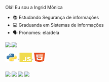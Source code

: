 Olá! Eu sou a Ingrid Mônica

- 📚 Estudando Segurança de informações
- 💻 Graduanda em Sistemas de informações
- 🗣️ Pronomes: ela/dela

<div>
  <a href="https://github.com/ingridmonica">
  <img align="center" height="170cm" src="https://github-readme-stats.vercel.app/api?username=ingridmonica&show_icons=true&theme=tokyonight&include_all_commits=true&count_private=true"/>
  <img align="center" height="170cm" src="https://github-readme-stats.PATH_1.vercel.app/api/top-langs/?username=ingridmonica&layout=compact&langs_count=16&theme=tokyonight"/>
</div>

<div style="display: inline_block"><br>
  <img align="center" alt="Ingrid-Python" height="30" width="40" src="https://raw.githubusercontent.com/devicons/devicon/master/icons/python/python-original.svg">
  <img align="center" alt="Ingrid-Js" height="30" width="40" src="https://raw.githubusercontent.com/devicons/devicon/master/icons/javascript/javascript-plain.svg">
  <img align="center" alt="Ingrid-HTML" height="30" width="40" src="https://raw.githubusercontent.com/devicons/devicon/master/icons/html5/html5-original.svg">
</div>

##

<div> 
  <a href = "mailto:ingridmonica85@gmail.com"><img src="https://img.shields.io/badge/-Gmail-%23333?style=for-the-badge&logo=gmail&logoColor=white" target="_blank"></a>
  <a href="https://instagram.com/ingridmonica_jb" target="_blank"><img src="https://img.shields.io/badge/-Instagram-%23E4405F?style=for-the-badge&logo=instagram&logoColor=white" target="_blank"></a>
 	<a href="https://www.twitch.tv/ingridmonica_jb" target="_blank"><img src="https://img.shields.io/badge/Twitch-9146FF?style=for-the-badge&logo=twitch&logoColor=white" target="_blank"></a>
 <a href="https://discord.com/channels/@me" target="_blank"><img src="https://img.shields.io/badge/Discord-7289DA?style=for-the-badge&logo=discord&logoColor=white" target="_blank"></a> 
</div>

